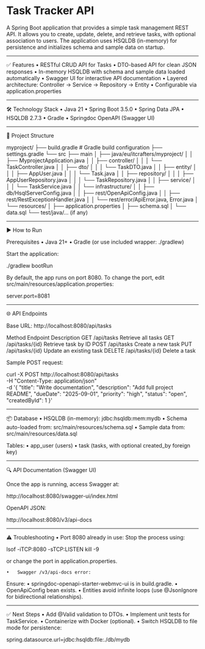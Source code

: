# **Task Tracker API**

A Spring Boot application that provides a simple task management REST API. 
It allows you to create, update, delete, and retrieve tasks, with optional association to users. 
The application uses HSQLDB (in-memory) for persistence and initializes schema and sample data on startup.

-----------------------------------------------------------------

✅ Features
•	RESTful CRUD API for Tasks
•	DTO-based API for clean JSON responses
•	In-memory HSQLDB with schema and sample data loaded automatically
•	Swagger UI for interactive API documentation
•	Layered architecture: Controller → Service → Repository → Entity
•	Configurable via application.properties

-----------------------------------------------------------------

🛠 Technology Stack
•	Java 21
•	Spring Boot 3.5.0
•	Spring Data JPA
•	HSQLDB 2.7.3
•	Gradle
•	Springdoc OpenAPI (Swagger UI)

-----------------------------------------------------------------

📂 Project Structure

myproject/
├── build.gradle                  # Gradle build configuration
├── settings.gradle
└── src
├── main
│   ├── java/eu/itcrafters/myproject/
│   │   ├── MyprojectApplication.java
│   │   ├── controller/
│   │   │   └── TaskController.java
│   │   ├── dto/
│   │   │   └── TaskDTO.java
│   │   ├── entity/
│   │   │   ├── AppUser.java
│   │   │   └── Task.java
│   │   ├── repository/
│   │   │   ├── AppUserRepository.java
│   │   │   └── TaskRepository.java
│   │   ├── service/
│   │   │   └── TaskService.java
│   │   └── infrastructure/
│   │       ├── db/HsqlServerConfig.java
│   │       ├── rest/OpenApiConfig.java
│   │       ├── rest/RestExceptionHandler.java
│   │       └── rest/error/ApiError.java, Error.java
│   └── resources/
│       ├── application.properties
│       ├── schema.sql
│       └── data.sql
└── test/java/... (if any)


-----------------------------------------------------------------

▶ How to Run

Prerequisites
•	Java 21+
•	Gradle (or use included wrapper: ./gradlew)

Start the application:

./gradlew bootRun

By default, the app runs on port 8080.
To change the port, edit src/main/resources/application.properties:

server.port=8081


-----------------------------------------------------------------

🌐 API Endpoints

Base URL: http://localhost:8080/api/tasks

Method	Endpoint	Description
GET	/api/tasks	Retrieve all tasks
GET	/api/tasks/{id}	Retrieve task by ID
POST	/api/tasks	Create a new task
PUT	/api/tasks/{id}	Update an existing task
DELETE	/api/tasks/{id}	Delete a task

Sample POST request:

curl -X POST http://localhost:8080/api/tasks \
-H "Content-Type: application/json" \
-d '{
"title": "Write documentation",
"description": "Add full project README",
"dueDate": "2025-09-01",
"priority": "high",
"status": "open",
"createdById": 1
}'


-----------------------------------------------------------------

📦 Database
•	HSQLDB (in-memory): jdbc:hsqldb:mem:mydb
•	Schema auto-loaded from: src/main/resources/schema.sql
•	Sample data from: src/main/resources/data.sql

Tables:
•	app_user (users)
•	task (tasks, with optional created_by foreign key)

-----------------------------------------------------------------

🔍 API Documentation (Swagger UI)

Once the app is running, access Swagger at:

http://localhost:8080/swagger-ui/index.html

OpenAPI JSON:

http://localhost:8080/v3/api-docs


-----------------------------------------------------------------

⚠ Troubleshooting
•	Port 8080 already in use:
Stop the process using:

lsof -iTCP:8080 -sTCP:LISTEN
kill -9 <PID>

or change the port in application.properties.

	•	Swagger /v3/api-docs error:
Ensure:
•	springdoc-openapi-starter-webmvc-ui is in build.gradle.
•	OpenApiConfig bean exists.
•	Entities avoid infinite loops (use @JsonIgnore for bidirectional relationships).

-----------------------------------------------------------------

✅ Next Steps
•	Add @Valid validation to DTOs.
•	Implement unit tests for TaskService.
•	Containerize with Docker (optional).
•	Switch HSQLDB to file mode for persistence:

spring.datasource.url=jdbc:hsqldb:file:./db/mydb